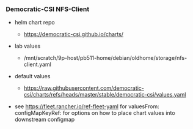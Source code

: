 ### Democratic-CSI NFS-Client

 * helm chart repo
   - https://democratic-csi.github.io/charts/

 * lab values 
   - /mnt/scratch/9p-host/pb511-home/debian/oldhome/storage/nfs-client.yaml

 * default values
   - https://raw.githubusercontent.com/democratic-csi/charts/refs/heads/master/stable/democratic-csi/values.yaml

 * see https://fleet.rancher.io/ref-fleet-yaml for valuesFrom: configMapKeyRef:
   for options on how to place chart values into downstream configmap

